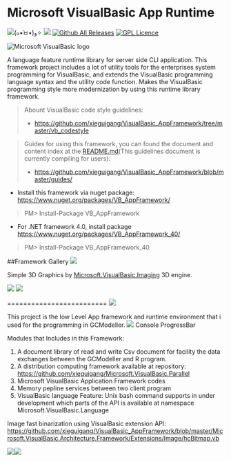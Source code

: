 # Microsoft VisualBasic App Runtime

![(๑•̀ㅂ•́)و✧](https://raw.githubusercontent.com/xieguigang/VisualBasic_AppFramework/master/charge.svg)
![](https://cdn.rawgit.com/LunaGao/BlessYourCodeTag/master/tags/alpaca.svg)
[![Github All Releases](https://img.shields.io/github/downloads/xieguigang/VisualBasic_AppFramework/total.svg?maxAge=2592000?style=flat-square)]()
[![GPL Licence](https://badges.frapsoft.com/os/gpl/gpl.svg?v=103)](https://opensource.org/licenses/GPL-3.0/)

![Microsoft VisualBasic logo](https://raw.githubusercontent.com/xieguigang/VisualBasic_AppFramework/master/logo.jpg)

A language feature runtime library for server side CLI application. This framework project includes a lot of utility tools for the enterprises system programming for VisualBasic, and extends the VisualBasic programming language syntax and the utility code function. Makes the VisualBasic programming style more modernization by using this runtime library framework.

>Abount VisualBasic code style guidelines:
> + https://github.com/xieguigang/VisualBasic_AppFramework/tree/master/vb_codestyle

>Guides for using this framework, you can found the document and content index at the [README.md](https://github.com/xieguigang/VisualBasic_AppFramework/blob/master/guides/README.md)(This guidelines document is currently compiling for users):
> + https://github.com/xieguigang/VisualBasic_AppFramework/blob/master/guides/


+ Install this framework via nuget package:
https://www.nuget.org/packages/VB_AppFramework/

>  PM> Install-Package VB_AppFramework

+ For .NET framework 4.0, install package
https://www.nuget.org/packages/VB_AppFramework_40/

>  PM> Install-Package VB_AppFramework_40

##Framework Gallery
![](https://raw.githubusercontent.com/xieguigang/VisualBasic_AppFramework/master/Datavisualization/Datavisualization.Network/tumblr_inline_mqvdlydGCp1qz4rgp.png)

Simple 3D Graphics by [Microsoft.VisualBasic.Imaging](https://github.com/xieguigang/VisualBasic_AppFramework/tree/master/Datavisualization/Microsoft.VisualBasic.Imaging) 3D engine.

![](https://raw.githubusercontent.com/xieguigang/VisualBasic_AppFramework/master/Datavisualization/2016-04-30.png)
![](https://raw.githubusercontent.com/xieguigang/VisualBasic_AppFramework/master/Datavisualization/2016-04-30%20(2).png)

=========================
![](https://raw.githubusercontent.com/xieguigang/VisualBasic_AppFramework/master/20160426133200.jpg)

This project is the low Level App framework and runtime environment that i used for the programming in GCModeller.
![](https://raw.githubusercontent.com/xieguigang/VisualBasic_AppFramework/master/Microsoft.VisualBasic.Architecture.Framework/ConsoleDevices/ProgressBar/ProgressBar.png)
Console ProgressBar

Modules that Includes in this Framework:

>
1. A document library of read and write Csv document for facility the data exchanges between the GCModeller and R program.
2. A distribution computing framework available at repository: https://github.com/xieguigang/Microsoft.VisualBasic.Parallel
3. Microsoft VisualBasic Application Framework codes
4. Memory pepline services between two client program
5. VisualBasic language Feature:  Unix bash command supports in under development which parts of the API is available at namespace Microsoft.VisualBasic.Language

Image fast binarization using VisualBasic extension API:
https://github.com/xieguigang/VisualBasic_AppFramework/blob/master/Microsoft.VisualBasic.Architecture.Framework/Extensions/Image/hcBitmap.vb

![](https://raw.githubusercontent.com/xieguigang/VisualBasic_AppFramework/master/Microsoft.VisualBasic.Architecture.Framework/Extensions/Image/f13e6388b975d9434ad9e1a41272d242_1_orig.jpg)![](https://raw.githubusercontent.com/xieguigang/VisualBasic_AppFramework/master/Microsoft.VisualBasic.Architecture.Framework/Extensions/Image/lena.binary.jpg)

